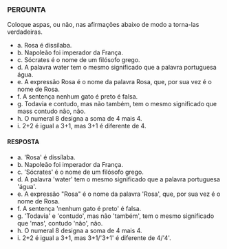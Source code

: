 ### PERGUNTA

Coloque aspas, ou não, nas afirmações abaixo de modo a torna-las verdadeiras.

- a. Rosa é dissílaba.
- b. Napoleão foi imperador da França.
- c. Sócrates é o nome de um filósofo grego.
- d. A palavra water tem o mesmo significado que a palavra portuguesa água.
- e. A expressão Rosa é o nome da palavra Rosa, que, por sua vez é o nome de Rosa.
- f. A sentença nenhum gato é preto é falsa.
- g. Todavia e contudo, mas não também, tem o mesmo significado que mass contudo não, não.
- h. O numeral 8 designa a soma de 4 mais 4.
- i. 2+2 é igual a 3+1, mas 3+1 é diferente de 4.

#### RESPOSTA

- a. 'Rosa' é dissílaba.
- b. Napoleão foi imperador da França.
- c. 'Sócrates' é o nome de um filósofo grego.
- d. A palavra 'water' tem o mesmo significado que a palavra portuguesa 'água'.
- e. A expressão "Rosa" é o nome da palavra 'Rosa', que, por sua vez é o nome de Rosa.
- f. A sentença 'nenhum gato é preto' é falsa.
- g. 'Todavia' e 'contudo', mas não 'também', tem o mesmo significado que 'mas', contudo 'não', não.
- h. O numeral 8 designa a soma de 4 mais 4.
- i. 2+2 é igual a 3+1, mas 3+1/'3+1' é diferente de 4/'4'.
